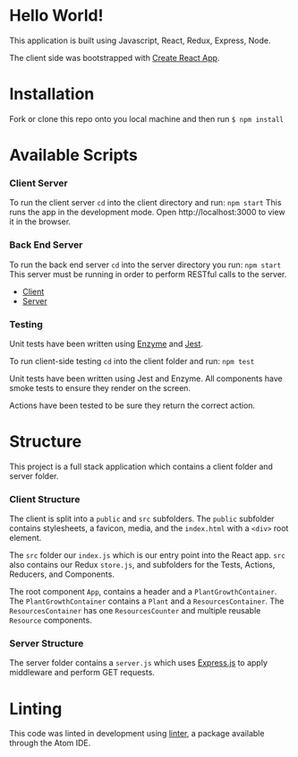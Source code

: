# Hello World!

This application is built using Javascript, React, Redux, Express, Node.

The client side was bootstrapped with [Create React App](https://github.com/facebookincubator/create-react-app).

# Installation

Fork or clone this repo onto you local machine and then run `$ npm install`

# Available Scripts

### Client Server

To run the client server `cd` into the client directory and run: `npm start`
This runs the app in the development mode. Open http://localhost:3000 to view it in the browser.

### Back End Server

To run the back end server `cd` into the server directory you run: `npm start`
This server must be running in order to perform RESTful calls to the server.

* [Client](#tree/master/client)
* [Server](#tree/master/server)

### Testing

Unit tests have been written using [Enzyme](https://github.com/airbnb/enzyme) and [Jest](https://facebook.github.io/jest/).

To run client-side testing `cd` into the client folder and run: `npm test`

Unit tests have been written using Jest and Enzyme. All components have smoke tests to ensure they render on the screen.

Actions have been tested to be sure they return the correct action.

# Structure

This project is a full stack application which contains a client folder and server folder.

### Client Structure

The client is split into a `public` and `src` subfolders. The `public` subfolder contains stylesheets, a favicon, media, and the `index.html` with a `<div>` root element.

The `src` folder our `index.js` which is our entry point into the React app. `src` also contains our Redux `store.js`, and subfolders for the Tests, Actions, Reducers, and Components.

The root component `App`, contains a header and a `PlantGrowthContainer`. The `PlantGrowthContainer` contains a `Plant` and a `ResourcesContainer`. The `ResourcesContainer` has one `ResourcesCounter` and multiple reusable `Resource` components.

### Server Structure

The server folder contains a `server.js` which uses [Express.js](https://expressjs.com/) to apply middleware and perform GET requests.

# Linting

This code was linted in development using [linter](https://atom.io/packages/linter), a package available through the Atom IDE.

